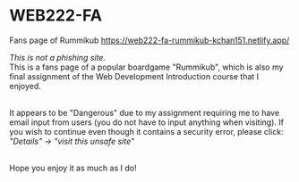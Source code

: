 # WEB222-FA
Fans page of Rummikub https://web222-fa-rummikub-kchan151.netlify.app/

<i>This is not a phishing site.</i><br>
This is a fans page of a popular boardgame "Rummikub", which is also my final assignment of the Web Development Introduction course that I enjoyed.<br><br>

It appears to be "Dangerous" due to my assignment requiring me to have email input from users (you do not have to input anything when visiting). If you wish to continue even though it contains a security error, please click: <i>"Details" -> "visit this unsafe site"</i><br><br>

Hope you enjoy it as much as I do!<br>
